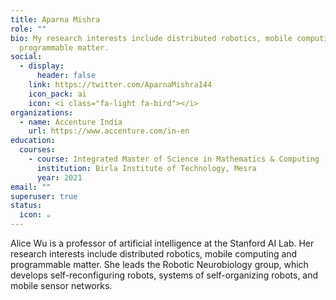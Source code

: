 ```yaml
---
title: Aparna Mishra
role: ""
bio: My research interests include distributed robotics, mobile computing and
  programmable matter.
social:
  - display:
      header: false
    link: https://twitter.com/AparnaMishra144
    icon_pack: ai
    icon: <i class="fa-light fa-bird"></i>
organizations:
  - name: Accenture India
    url: https://www.accenture.com/in-en
education:
  courses:
    - course: Integrated Master of Science in Mathematics & Computing
      institution: Birla Institute of Technology, Mesra
      year: 2021
email: ""
superuser: true
status:
  icon: ☕️
---
```

Alice Wu is a professor of artificial intelligence at the Stanford AI Lab. Her research interests include distributed robotics, mobile computing and programmable matter. She leads the Robotic Neurobiology group, which develops self-reconfiguring robots, systems of self-organizing robots, and mobile sensor networks.